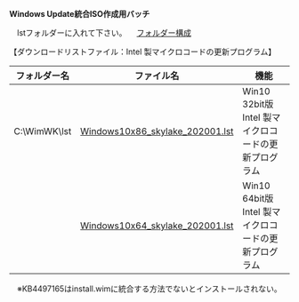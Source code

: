**Windows Update統合ISO作成用バッチ**  
  
　lstフォルダーに入れて下さい。
　[フォルダー構成](https://github.com/office-itou/Windows/blob/master/Make_ISO_files/source/skylake/WimWK-tree.txt)
  
【ダウンロードリストファイル：Intel 製マイクロコードの更新プログラム】  
  
| フォルダー名 | ファイル名                      | 機能                                                 |
| ------------ | ------------------------------- | ---------------------------------------------------- |
| C:\WimWK\lst | [Windows10x86_skylake_202001.lst](https://github.com/office-itou/Windows/blob/master/Make_ISO_files/source/skylake/Windows10x86_skylake_202001.lst) | Win10 32bit版 Intel 製マイクロコードの更新プログラム |
|              | [Windows10x64_skylake_202001.lst](https://github.com/office-itou/Windows/blob/master/Make_ISO_files/source/skylake/Windows10x64_skylake_202001.lst) | Win10 64bit版 Intel 製マイクロコードの更新プログラム |
  
　※KB4497165はinstall.wimに統合する方法でないとインストールされない。
  

